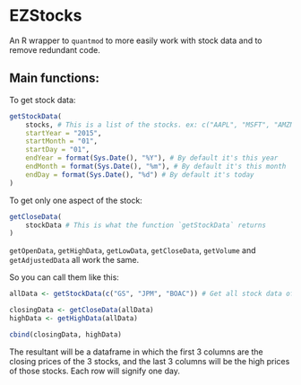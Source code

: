 # EZStocks

An R wrapper to `quantmod` to more easily work with stock data and to remove redundant code.

## Main functions:

To get stock data:

```r
getStockData(
    stocks, # This is a list of the stocks. ex: c("AAPL", "MSFT", "AMZN")
    startYear = "2015",
    startMonth = "01",
    startDay = "01",
    endYear = format(Sys.Date(), "%Y"), # By default it's this year
    endMonth = format(Sys.Date(), "%m"), # By default it's this month
    endDay = format(Sys.Date(), "%d") # By default it's today
)
```

To get only one aspect of the stock:

```r
getCloseData(
    stockData # This is what the function `getStockData` returns
)
```

`getOpenData`, `getHighData`, `getLowData`, `getCloseData`, `getVolume` and `getAdjustedData` all work the same.

So you can call them like this:

```r
allData <- getStockData(c("GS", "JPM", "BOAC")) # Get all stock data of these 3 companies starting from 2015

closingData <- getCloseData(allData)
highData <- getHighData(allData)

cbind(closingData, highData)
```

The resultant will be a dataframe in which the first 3 columns are the closing prices of the 3 stocks,
and the last 3 columns will be the high prices of those stocks.
Each row will signify one day.
